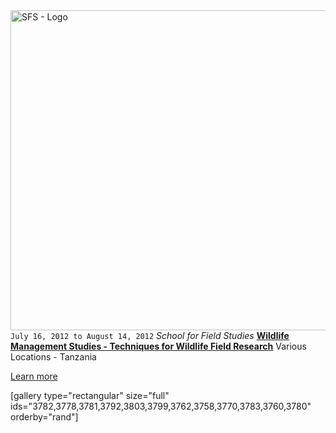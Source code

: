 <img class="size-full wp-image-3453" src="https://fvcproductions.files.wordpress.com/2015/11/sfs.png" alt="SFS - Logo" width="512" height="512" />
<code>July 16, 2012 to August 14, 2012</code>
<em>School for Field Studies</em>
<strong><a title="SFS" href="http://www.fieldstudies.org/eastafrica" target="_blank">Wildlife Management Studies - Techniques for Wildlife Field Research</a></strong>
Various Locations - Tanzania

<a href="http://fvcproductions.com/2013/07/28/blog-post-from-tanzania/" target="_blank">Learn more</a>

[gallery type="rectangular" size="full" ids="3782,3778,3781,3792,3803,3799,3762,3758,3770,3783,3760,3780" orderby="rand"]